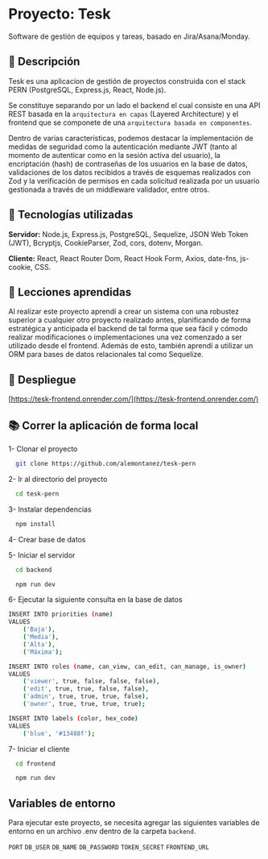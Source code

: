 
# Proyecto: Tesk

Software de gestión de equipos y tareas, basado en Jira/Asana/Monday.




## 📌 Descripción

Tesk es una aplicacion de gestión de proyectos construida con el stack PERN (PostgreSQL, Express.js, React, Node.js).

Se constituye separando por un lado el backend el cual consiste en una API REST basada en la `arquitectura en capas` (Layered Architecture) y el frontend que se componete de una `arquitectura basada en componentes`.

Dentro de varias características, podemos destacar la implementación de medidas de seguridad como la autenticación mediante JWT (tanto al momento de autenticar como en la sesión activa del usuario), la encriptación (hash) de contraseñas de los usuarios en la base de datos, validaciones de los datos recibidos a través de esquemas realizados con Zod y la verificación de permisos en cada solicitud realizada por un usuario gestionada a través de un middleware validador, entre otros.


## 🚀 Tecnologías utilizadas

**Servidor:** Node.js, Express.js, PostgreSQL, Sequelize, JSON Web Token (JWT), Bcryptjs, CookieParser, Zod, cors, dotenv, Morgan.

**Cliente:** React, React Router Dom, React Hook Form, Axios, date-fns, js-cookie, CSS.



## 📖 Lecciones aprendidas

Al realizar este proyecto aprendí a crear un sistema con una robustez superior a cualquier otro proyecto realizado antes, planificando de forma estratégica y anticipada el backend de tal forma que sea fácil y cómodo realizar modificaciones o implementaciones una vez comenzado a ser utilizado desde el frontend. Además de esto, también aprendí a utilizar un ORM para bases de datos relacionales tal como Sequelize.


## 🔗 Despliegue

[https://tesk-frontend.onrender.com/](https://tesk-frontend.onrender.com/)

## 📚 Correr la aplicación de forma local



1- Clonar el proyecto

```bash
  git clone https://github.com/alemontanez/tesk-pern
```

2- Ir al directorio del proyecto

```bash
  cd tesk-pern
```

3- Instalar dependencias

```bash
  npm install
```

4- Crear base de datos

5- Iniciar el servidor

```bash
  cd backend
```
```bash
  npm run dev
```

6- Ejecutar la siguiente consulta en la base de datos
```bash
INSERT INTO priorities (name)
VALUES 
	('Baja'),
	('Media'),
	('Alta'),
	('Máxima');

INSERT INTO roles (name, can_view, can_edit, can_manage, is_owner)
VALUES
	('viewer', true, false, false, false),
	('edit', true, true, false, false),
	('admin', true, true, true, false),
	('owner', true, true, true, true);

INSERT INTO labels (color, hex_code)
VALUES 
    ('blue', '#13488f');
```

7- Iniciar el cliente

```bash
  cd frontend
```
```bash
  npm run dev
```


## Variables de entorno

Para ejecutar este proyecto, se necesita agregar las siguientes variables de entorno en un archivo .env dentro de la carpeta `backend`.

`PORT`
`DB_USER`
`DB_NAME`
`DB_PASSWORD`
`TOKEN_SECRET`
`FRONTEND_URL`

